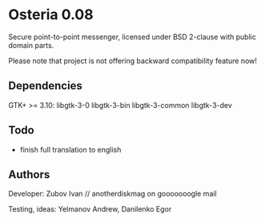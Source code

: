 # Osteria 0.08
Secure point-to-point messenger, licensed under BSD 2-clause with public domain parts.

Please note that project is not offering backward compatibility feature now!

## Dependencies
GTK+ >= 3.10: libgtk-3-0 libgtk-3-bin libgtk-3-common libgtk-3-dev

## Todo

* finish full translation to english

## Authors
Developer: Zubov Ivan // anotherdiskmag on gooooooogle mail

Testing, ideas: Yelmanov Andrew, Danilenko Egor
